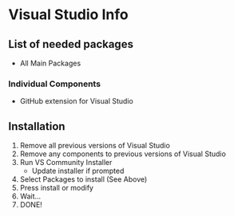 # Visual Studio Info

## List of needed packages
- All Main Packages 
### Individual Components
- GitHub extension for Visual Studio

## Installation
 1. Remove all previous versions of Visual Studio
 2. Remove any components to previous versions of Visual Studio
 3. Run VS Community Installer
    - Update installer if prompted
 4. Select Packages to install (See Above)
 5. Press install or modify
 6. Wait...
 7. DONE!
